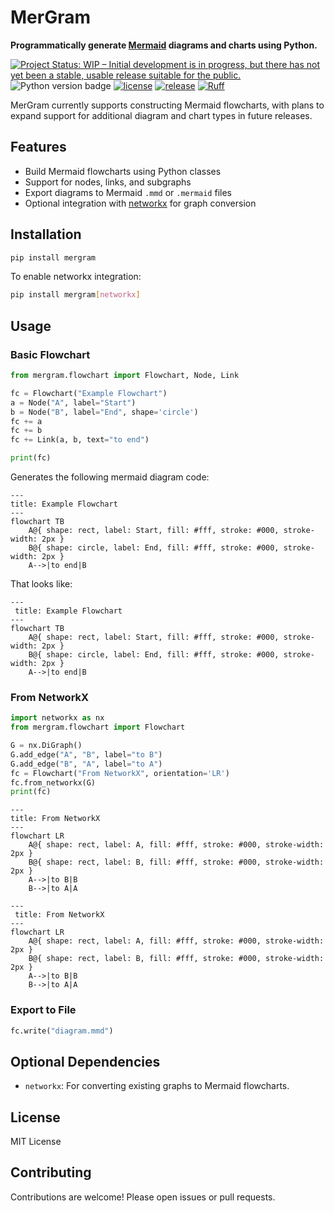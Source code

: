 # MerGram

**Programmatically generate [Mermaid](https://mermaid.jd.org) diagrams and charts using Python.**

[![Project Status: WIP – Initial development is in progress, but there has not yet been a stable, usable release suitable for the public.](https://www.repostatus.org/badges/latest/wip.svg)](https://www.repostatus.org/#wip)
![Python version badge](https://img.shields.io/badge/python->=3.8-blue.svg)
[![license](https://img.shields.io/github/license/blakeaw/mergram.svg)](LICENSE)
[![release](https://img.shields.io/github/release-pre/blakeaw/mergram.svg)](https://github.com/blakeaw/mergram/releases)
[![Ruff](https://img.shields.io/endpoint?url=https://raw.githubusercontent.com/astral-sh/ruff/main/assets/badge/v2.json)](https://github.com/astral-sh/ruff)

MerGram currently supports constructing Mermaid flowcharts, with plans to expand support for additional diagram and chart types in future releases.
 

## Features

- Build Mermaid flowcharts using Python classes
- Support for nodes, links, and subgraphs
- Export diagrams to Mermaid `.mmd` or `.mermaid` files
- Optional integration with [networkx](https://networkx.org/) for graph conversion

## Installation

```bash
pip install mergram
```

To enable networkx integration:

```bash
pip install mergram[networkx]
```

## Usage

### Basic Flowchart

```python
from mergram.flowchart import Flowchart, Node, Link

fc = Flowchart("Example Flowchart")
a = Node("A", label="Start")
b = Node("B", label="End", shape='circle')
fc += a
fc += b
fc += Link(a, b, text="to end")

print(fc)
```
Generates the following mermaid diagram code:

    ---
    title: Example Flowchart
    ---
    flowchart TB
        A@{ shape: rect, label: Start, fill: #fff, stroke: #000, stroke-width: 2px }
        B@{ shape: circle, label: End, fill: #fff, stroke: #000, stroke-width: 2px }
        A-->|to end|B

That looks like: 
```mermaid
---
 title: Example Flowchart
---
flowchart TB
    A@{ shape: rect, label: Start, fill: #fff, stroke: #000, stroke-width: 2px }
    B@{ shape: circle, label: End, fill: #fff, stroke: #000, stroke-width: 2px }
    A-->|to end|B
```

### From NetworkX

```python
import networkx as nx
from mergram.flowchart import Flowchart

G = nx.DiGraph()
G.add_edge("A", "B", label="to B")
G.add_edge("B", "A", label="to A")
fc = Flowchart("From NetworkX", orientation='LR')
fc.from_networkx(G)
print(fc)
```
    ---
    title: From NetworkX
    ---
    flowchart LR
        A@{ shape: rect, label: A, fill: #fff, stroke: #000, stroke-width: 2px }
        B@{ shape: rect, label: B, fill: #fff, stroke: #000, stroke-width: 2px }
        A-->|to B|B
        B-->|to A|A

```mermaid
---
 title: From NetworkX
---
flowchart LR
    A@{ shape: rect, label: A, fill: #fff, stroke: #000, stroke-width: 2px }
    B@{ shape: rect, label: B, fill: #fff, stroke: #000, stroke-width: 2px }
    A-->|to B|B
    B-->|to A|A
```


### Export to File

```python
fc.write("diagram.mmd")
```

## Optional Dependencies

- `networkx`: For converting existing graphs to Mermaid flowcharts.

## License

MIT License

## Contributing

Contributions are welcome! Please open issues or pull requests.
